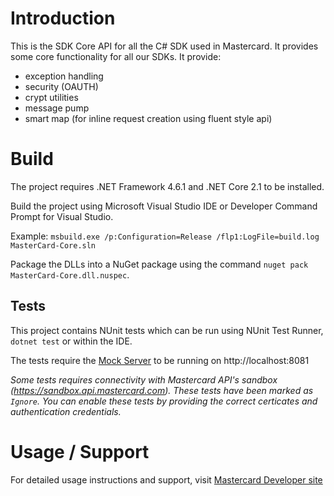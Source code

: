 # Introduction
This is the SDK Core API for all the C# SDK used in Mastercard. 
It provides some core functionality for all our SDKs.
It provide:
- exception handling
- security (OAUTH)
- crypt utilities
- message pump
- smart map (for inline request creation using fluent style api)

# Build
The project requires .NET Framework 4.6.1 and .NET Core 2.1 to be installed.

Build the project using Microsoft Visual Studio IDE or Developer Command Prompt for Visual Studio.

Example: `msbuild.exe /p:Configuration=Release /flp1:LogFile=build.log MasterCard-Core.sln`

Package the DLLs into a NuGet package using the command `nuget pack MasterCard-Core.dll.nuspec`.

## Tests
This project contains NUnit tests which can be run using NUnit Test Runner, `dotnet test` or within the IDE.

The tests require the [Mock Server](https://github.com/Mastercard/mock_crud_server) to be running on http://localhost:8081

_Some tests requires connectivity with Mastercard API's sandbox (https://sandbox.api.mastercard.com). These tests have been marked as `Ignore`. You can enable these tests by providing the correct certicates and authentication credentials._

# Usage / Support
For detailed usage instructions and support, visit [Mastercard Developer site](https://developer.mastercard.com)